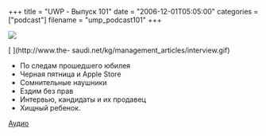 +++
title = "UWP - Выпуск 101"
date = "2006-12-01T05:05:00"
categories = ["podcast"]
filename = "ump_podcast101"
+++

![](https://podcast.umputun.com/images/uwp/uwp101.gif)

[
](http://www.the- saudi.net/kg/management_articles/interview.gif)
- По следам прошедшего юбилея
- Черная пятница и Apple Store
- Сомнительные наушники
- Ездим без прав
- Интервью, кандидаты и иx продавец
- Хищный ребенок.

[Аудио](https://podcast.umputun.com/media/ump_podcast101.mp3)
<audio src="https://podcast.umputun.com/media/ump_podcast101.mp3" preload="none">